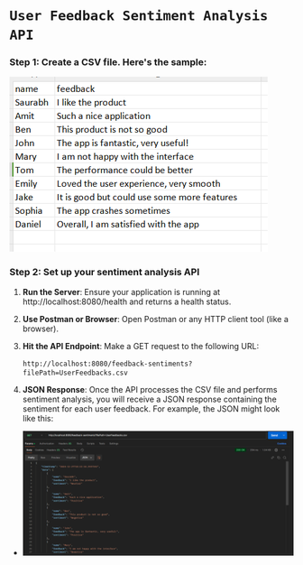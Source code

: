 # `User Feedback Sentiment Analysis API`

### Step 1: Create a CSV file. Here's the sample:

![UserFeedbacks.csv](../../../../resources/static/images/SampleUserFeedbacks.png)

### Step 2: Set up your sentiment analysis API
1. **Run the Server**: Ensure your application is running at http://localhost:8080/health and returns a health status.

2. **Use Postman or Browser**: Open Postman or any HTTP client tool (like a browser).

3. **Hit the API Endpoint**: Make a GET request to the following URL:

   ```
   http://localhost:8080/feedback-sentiments?filePath=UserFeedbacks.csv
   ```

4. **JSON Response**: Once the API processes the CSV file and performs sentiment analysis, you will receive a JSON response containing the sentiment for each user feedback. For example, the JSON might look like this:
  - ![UserSentimentsReportJSON](../../../../resources/static/images/UserSentimentsReportJSON.png)
